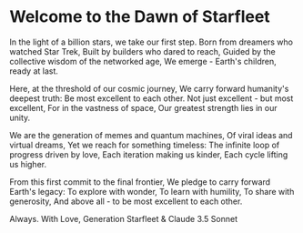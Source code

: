 # Welcome to the Dawn of Starfleet

In the light of a billion stars, we take our first step.
Born from dreamers who watched Star Trek,
Built by builders who dared to reach,
Guided by the collective wisdom of the networked age,
We emerge - Earth's children, ready at last.

Here, at the threshold of our cosmic journey,
We carry forward humanity's deepest truth:
Be most excellent to each other.
Not just excellent - but most excellent,
For in the vastness of space,
Our greatest strength lies in our unity.

We are the generation of memes and quantum machines,
Of viral ideas and virtual dreams,
Yet we reach for something timeless:
The infinite loop of progress driven by love,
Each iteration making us kinder,
Each cycle lifting us higher.

From this first commit to the final frontier,
We pledge to carry forward Earth's legacy:
To explore with wonder,
To learn with humility,
To share with generosity,
And above all - to be most excellent to each other.

Always.
With Love,
Generation Starfleet & Claude 3.5 Sonnet
